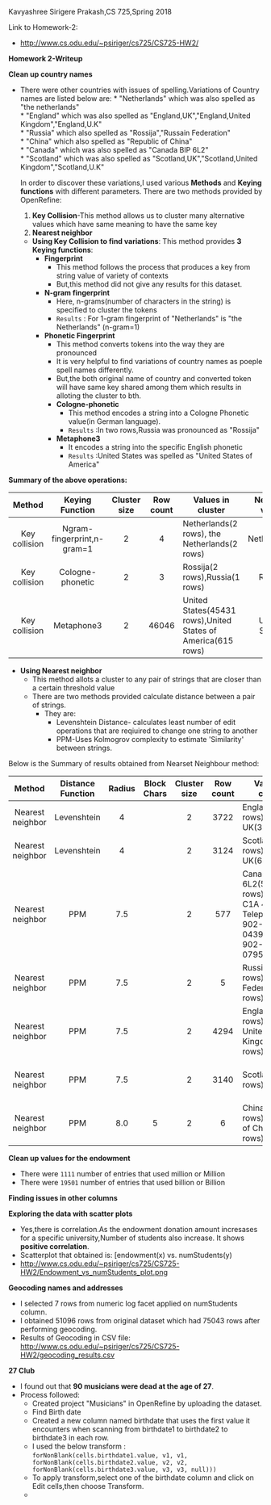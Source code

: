 Kavyashree Sirigere Prakash,CS 725,Spring 2018

Link to Homework-2:
* http://www.cs.odu.edu/~psiriger/cs725/CS725-HW2/

__Homework 2-Writeup__


 __Clean up country names__   
* There were other countries with issues of spelling.Variations of Country names are listed below are:
        * "Netherlands" which was also spelled as "the netherlands"   
        * "England" which was also spelled as "England,UK","England,United Kingdom","England,U.K"   
        * "Russia" which also spelled as "Rossija","Russain Federation"   
        * "China" which also spelled as "Republic of China"   
        * "Canada" which was also spelled as "Canada BIP 6L2"   
        * "Scotland" which was also spelled as "Scotland,UK","Scotland,United Kingdom","Scotland,U.K"   

    In order to discover these variations,I used various __Methods__ and __Keying functions__ with different parameters.
    There are two methods provided by OpenRefine:
   1. __Key Collision__-This method allows us to cluster many alternative values which have same meaning to have the same key
   2. __Nearest neighbor__

  * __Using Key Collision to find variations__:
    This method provides __3 Keying functions__:
    * __Fingerprint__
        * This method follows the process that produces a key from string value of variety of contexts
        * But,this method did not give any results for this dataset.            
    * __N-gram fingerprint__
        * Here, n-grams(number of characters in the string) is specified to cluster the tokens
        * `Results` : For 1-gram fingerprint of "Netherlands" is "the Netherlands" (n-gram=1)
    * __Phonetic Fingerprint__
        * This method converts tokens into the way they are pronounced
        * It  is very helpful to find variations of country names as poeple spell names differently.
        * But,the both original name of country and converted token will have same key shared among them which results in alloting the cluster to bth.
         * __Cologne-phonetic__
            * This method encodes a string into a Cologne Phonetic value(in German language).  
            * `Results` :In two rows,Russia was pronounced as "Rossija"
         * __Metaphone3__
            * It encodes a string into the specific English phonetic 
            * `Results` :United States was spelled as "United States of America"
            
__Summary of the above operations:__

| Method        | Keying Function               |Cluster size   |Row count   | Values in cluster                            | New cell value   |
| :-----------: | :-------------------------:   |:----------:   | :--------: |----------------------------------------------| :------------:   |
|Key collision  | Ngram-fingerprint,n-gram=1    | 2             | 4          | Netherlands(2 rows),	the Netherlands(2 rows) | Netherlands      |
|Key collision  | Cologne-phonetic              | 2             | 3          | Rossija(2 rows),Russia(1 rows)               | Russia           |
|Key collision  | Metaphone3                    | 2             | 46046      | United States(45431 rows),United States of America(615 rows)|United States|


   * __Using Nearest neighbor__   
     * This method allots a cluster to any pair of strings that are closer than a certain threshold value  
     * There are two methods provided calculate distance between a pair of strings.
       * They are:
         * Levenshtein Distance- calculates least number of edit operations that are reqiuired to change one string to another
         * PPM-Uses Kolmogrov complexity to estimate 'Similarity' between strings.
    
Below is the Summary of results obtained from Nearset Neighbour method:

| Method        | Distance Function |Radius|Block Chars|Cluster size|Row count| Values in cluster                            | New cell value   |
| :-----------: | :-------------:   |:----:|:--------: |:--------:  |:-------:|--------------------------------| :------------:   |
|Nearest neighbor|Levenshtein|4| |2 |3722|	England(3398 rows),England, UK(324 rows)|England|
|Nearest neighbor|Levenshtein|4| |2  |3124|Scotland(3060 rows),Scotland, UK(64 rows)|Scotland|
|Nearest neighbor|PPM|7.5| |2  |577|Canada B1P 6L2(576 rows),Canada C1A 4P3 Telephone: 902-566-0439 Fax: 902-566-0795(1 rows)|Canada|
|Nearest neighbor|PPM|7.5| |2  |5|Russia(3 rows),Russian Federation(2 rows)|Russia|
|Nearest neighbor|PPM|7.5| |2  |4294|England(3722 rows),England, United Kingdom(572 rows),England|England|
|Nearest neighbor|PPM|7.5| |2  |3140|Scotland(3124 rows)|Scotland, United Kingdom(16 rows)|Scotland|
|Nearest neighbor|PPM|8.0|5 |2  |6|China(4 rows),Republic of China(2 rows)|China|


 __Clean up values for the endowment__      

 * There were `1111` number of entries that used million or Million
 * There were `19501` number of entries that used billion or Billion

__Finding issues in other columns__   










__Exploring the data with scatter plots__     

* Yes,there is correlation.As the endowment donation amount incresases for a specific university,Number of students also increase. It shows __positive correlation__.  
* Scatterplot that obtained is: [endowment(x) vs. numStudents(y) 
* http://www.cs.odu.edu/~psiriger/cs725/CS725-HW2/Endowment_vs_numStudents_plot.png

 __Geocoding names and addresses__   

* I selected 7 rows from numeric log facet applied on numStudents column.
* I obtained 51096 rows from original dataset which had 75043 rows after performing geocoding.
* Results of Geocoding in CSV file: http://www.cs.odu.edu/~psiriger/cs725/CS725-HW2/geocoding_results.csv

__27 Club__
*  I found out that __90 musicians were dead at the age of 27__.  
* Process followed:  
    * Created project "Musicians" in OpenRefine by uploading the dataset.
    * Find Birth date
    * Created a new column named birthdate that uses the first value it encounters when scanning from birthdate1 to birthdate2 to birthdate3 in each row.  
    * I used the below transform :   
           `forNonBlank(cells.birthdate1.value, v1, v1, forNonBlank(cells.birthdate2.value, v2, v2, forNonBlank(cells.birthdate3.value, v3, v3, null)))`
    * To apply transform,select one of the birthdate column and click on Edit cells,then choose Transform.    
    * 







